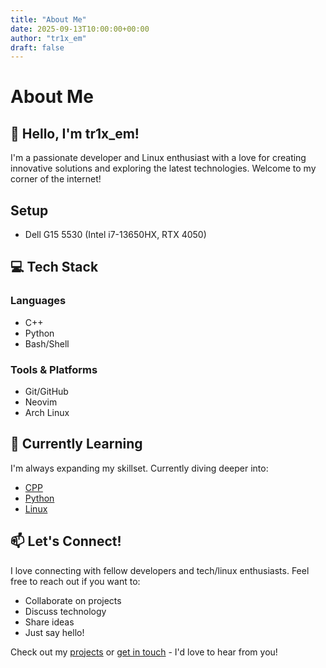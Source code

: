 ```yaml
---
title: "About Me"
date: 2025-09-13T10:00:00+00:00
author: "tr1x_em"
draft: false
---
```


# About Me

## 👋 Hello, I'm tr1x_em!

I'm a passionate developer and Linux enthusiast with a love for creating innovative solutions and exploring the latest technologies. Welcome to my corner of the internet!

## Setup

- Dell G15 5530 (Intel i7-13650HX, RTX 4050)

## 💻 Tech Stack

### Languages

- C++
- Python
- Bash/Shell

### Tools & Platforms

- Git/GitHub
- Neovim
- Arch Linux

## 🌱 Currently Learning

I'm always expanding my skillset. Currently diving deeper into:

- [CPP](https://www.cplusplus.com/)
- [Python](https://www.python.org/)
- [Linux](https://www.linux.org/)

## 📫 Let's Connect!

I love connecting with fellow developers and tech/linux enthusiasts. Feel free to reach out if you want to:

- Collaborate on projects
- Discuss technology
- Share ideas
- Just say hello!

Check out my [projects](/projects) or [get in touch](/contact) - I'd love to hear from you!
